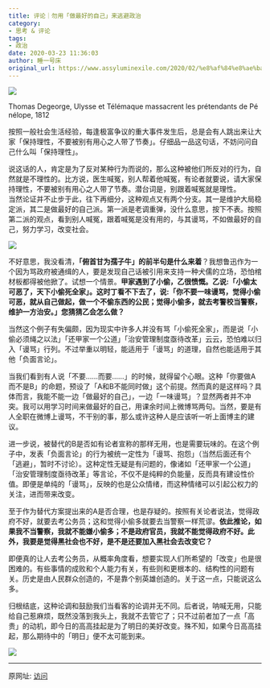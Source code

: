```yaml
---
title: 评论｜勿用「做最好的自己」来逃避政治
category: 
- 思考 & 评论
tags: 
- 政治
date: 2020-03-23 11:36:03
author: 睡一号床
original_url: https://www.assyluminexile.com/2020/02/%e8%af%84%e8%ae%ba%ef%bd%9c%e5%8b%bf%e7%94%a8%e3%80%8c%e5%81%9a%e6%9c%80%e5%a5%bd%e7%9a%84%e8%87%aa%e5%b7%b1%e3%80%8d%e6%9d%a5%e9%80%83%e9%81%bf%e6%94%bf%e6%b2%bb.html
---
```


![](1584934563-c0a19b26a3f1b99db97dc545641046ae.jpg)

Thomas Degeorge, Ulysse et Télémaque massacrent les prétendants de Pénélope, 1812

按照一般社会生活经验，每逢极富争议的重大事件发生后，总是会有人跳出来让大家「保持理性，不要被别有用心之人带了节奏」。仔细品一品这句话，不妨问问自己什么叫「保持理性」。

说这话的人，肯定是为了反对某种行为而说的，那么这种被他们所反对的行为，自然就是不理性的。比方说，医生喊冤，别人帮着他喊冤，有论者就要说，请大家保持理性，不要被别有用心之人带了节奏。潜台词是，别跟着喊冤就是理性。  
当然论证并不止步于此，往下再细分，这种观点又有两个分支。其一是维护大局稳定派，其二是做最好的自己派。第一派是老调重弹，没什么意思，按下不表。按照第二派的观点，看到别人喊冤，跟着喊冤是没有用的，与其谩骂，不如做最好的自己，努力学习，改变社会。

![](1584934563-615c517f1d5e85cd7efddc1a6cfe24bf.jpg)

不好意思，我没看清，**「俯首甘为孺子牛」的前半句是什么来着**？我想鲁迅作为一个因为骂政府被通缉的人，要是发现自己话被引用来支持一种犬儒的立场，恐怕棺材板都得被他掀了。试想一个情景。**甲家遇到了小偷，乙很愤慨。乙说:「小偷太可恶了，天下小偷死全家」。这时丁看不下去了，说:「你不要一味谩骂，觉得小偷可恶，就从自己做起，做一个不偷东西的公民；觉得小偷多，就去考警校当警察，维护一方治安。」您猜猜乙会怎么做？**

当然这个例子有失偏颇，因为现实中许多人并没有骂「小偷死全家」，而是说「小偷必须绳之以法」「还甲家一个公道」「治安管理制度亟待改革」云云，恐怕难以归入「谩骂」行列。不过举重以明轻，能适用于「谩骂」的道理，自然也能适用于其他「负面言论」。

当我们看到有人说「不要……而要……」的时候，就得留个心眼。这种「你要做A而不是B」的命题，预设了「A和B不能同时做」这个前提。然而真的是这样吗？具体而言，我能不能一边「做最好的自己」，一边「一味谩骂」？显然两者并不冲突。我可以用学习时间来做最好的自己，用课余时间上微博骂两句。当然，要是有人全职在微博上谩骂，不干别的事，那么或许这种人是应该听一听上面博主的建议。

进一步说，被替代的B是否如有论者宣称的那样无用，也是需要玩味的。在这个例子中，发表「负面言论」的行为被统一定性为「谩骂、抱怨」（当然后面还有个「逃避」，暂时不讨论）。这种定性无疑是有问题的，像诸如「还甲家一个公道」「治安管理制度亟待改革」等言论，不仅不是纯粹的负能量，反而具有建设性价值。即便是单纯的「谩骂」，反映的也是公众情绪，而这种情绪可以引起公权力的关注，进而带来改变。

至于作为替代方案提出来的A是否合理，也是存疑的。按照有关论者说法，觉得政府不好，就要去考公务员；这和觉得小偷多就要去当警察一样荒谬。**依此推论，如果我不当警察，我就不能嫌小偷多；不是政府官员，我就不能觉得政府不好。此外，我要是觉得黑社会也不好，是不是还要加入黑社会去改变它？**

即便真的让人去考公务员，从概率角度看，想要实现人们所希望的「改变」也是很困难的。有些事情的成败和个人能力有关，有些则和更根本的、结构性的问题有关。历史是由人民群众创造的，不是靠个别英雄创造的。关于这一点，只能说这么多。

归根结底，这种论调和鼓励我们当看客的论调并无不同。后者说，呐喊无用，只能给自己惹麻烦，既然没落到我头上，我就不去管它了；只不过前者加了一点「高贵」的动机，即今日的高高挂起是为了明日的美好改变。殊不知，如果今日高高挂起，那么期待中的「明日」便不太可能到来。  

![](1584934563-d46294e069e74dfe83d2dc4e70dc995c.png)

---------------------------------------------------

原网址: [访问](https://www.assyluminexile.com/2020/02/%e8%af%84%e8%ae%ba%ef%bd%9c%e5%8b%bf%e7%94%a8%e3%80%8c%e5%81%9a%e6%9c%80%e5%a5%bd%e7%9a%84%e8%87%aa%e5%b7%b1%e3%80%8d%e6%9d%a5%e9%80%83%e9%81%bf%e6%94%bf%e6%b2%bb.html)